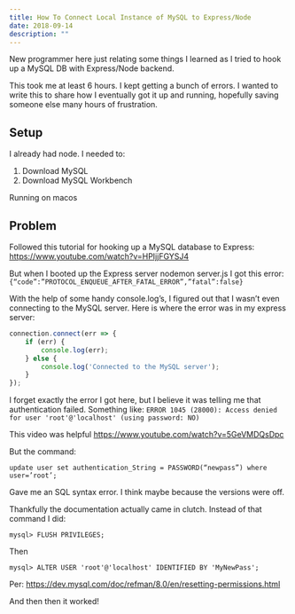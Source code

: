 ```yaml
---
title: How To Connect Local Instance of MySQL to Express/Node
date: 2018-09-14
description: ""
---
```


New programmer here just relating some things I learned as I tried to hook up a MySQL DB with Express/Node backend.

This took me at least 6 hours. I kept getting a bunch of errors. I wanted to write this to share how I eventually got it up and running, hopefully saving someone else many hours of frustration.

## Setup
I already had node. I needed to:

1. Download MySQL
2. Download MySQL Workbench

Running on macos

## Problem

Followed this tutorial for hooking up a MySQL database to Express: https://www.youtube.com/watch?v=HPIjjFGYSJ4

But when I booted up the Express server nodemon server.js I got this error:
`{“code”:”PROTOCOL_ENQUEUE_AFTER_FATAL_ERROR”,”fatal”:false}`

With the help of some handy console.log’s, I figured out that I wasn’t even connecting to the MySQL server. Here is where the error was in my express server:
```js
connection.connect(err => {
    if (err) {
        console.log(err);
    } else {
        console.log('Connected to the MySQL server');
    }
});
```

I forget exactly the error I got here, but I believe it was telling me that authentication failed. Something like: 
`ERROR 1045 (28000): Access denied for user 'root'@'localhost' (using password: NO)`

This video was helpful https://www.youtube.com/watch?v=5GeVMDQsDpc

But the command:

`update user set authentication_String = PASSWORD(“newpass”) where user=’root’;`

Gave me an SQL syntax error. I think maybe because the versions were off.

Thankfully the documentation actually came in clutch. Instead of that command I did:

`mysql> FLUSH PRIVILEGES;`

Then

`mysql> ALTER USER 'root'@'localhost' IDENTIFIED BY 'MyNewPass';`

Per: https://dev.mysql.com/doc/refman/8.0/en/resetting-permissions.html

And then then it worked!